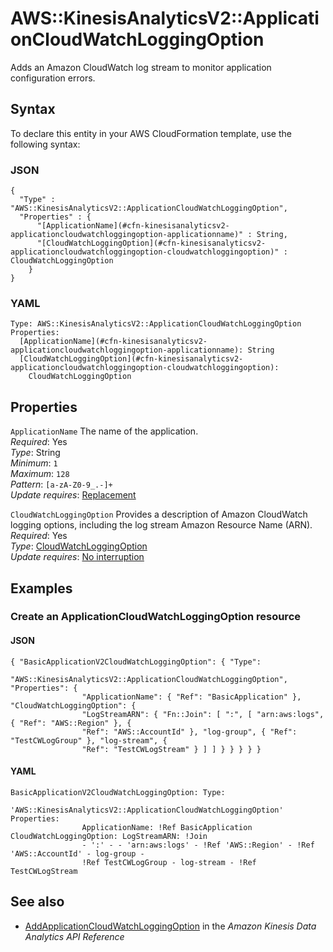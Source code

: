 # AWS::KinesisAnalyticsV2::ApplicationCloudWatchLoggingOption<a name="aws-resource-kinesisanalyticsv2-applicationcloudwatchloggingoption"></a>

Adds an Amazon CloudWatch log stream to monitor application configuration errors\.

## Syntax<a name="aws-resource-kinesisanalyticsv2-applicationcloudwatchloggingoption-syntax"></a>

To declare this entity in your AWS CloudFormation template, use the following syntax:

### JSON<a name="aws-resource-kinesisanalyticsv2-applicationcloudwatchloggingoption-syntax.json"></a>

```
{
  "Type" : "AWS::KinesisAnalyticsV2::ApplicationCloudWatchLoggingOption",
  "Properties" : {
      "[ApplicationName](#cfn-kinesisanalyticsv2-applicationcloudwatchloggingoption-applicationname)" : String,
      "[CloudWatchLoggingOption](#cfn-kinesisanalyticsv2-applicationcloudwatchloggingoption-cloudwatchloggingoption)" : CloudWatchLoggingOption
    }
}
```

### YAML<a name="aws-resource-kinesisanalyticsv2-applicationcloudwatchloggingoption-syntax.yaml"></a>

```
Type: AWS::KinesisAnalyticsV2::ApplicationCloudWatchLoggingOption
Properties: 
  [ApplicationName](#cfn-kinesisanalyticsv2-applicationcloudwatchloggingoption-applicationname): String
  [CloudWatchLoggingOption](#cfn-kinesisanalyticsv2-applicationcloudwatchloggingoption-cloudwatchloggingoption): 
    CloudWatchLoggingOption
```

## Properties<a name="aws-resource-kinesisanalyticsv2-applicationcloudwatchloggingoption-properties"></a>

`ApplicationName`  <a name="cfn-kinesisanalyticsv2-applicationcloudwatchloggingoption-applicationname"></a>
The name of the application\.  
*Required*: Yes  
*Type*: String  
*Minimum*: `1`  
*Maximum*: `128`  
*Pattern*: `[a-zA-Z0-9_.-]+`  
*Update requires*: [Replacement](https://docs.aws.amazon.com/AWSCloudFormation/latest/UserGuide/using-cfn-updating-stacks-update-behaviors.html#update-replacement)

`CloudWatchLoggingOption`  <a name="cfn-kinesisanalyticsv2-applicationcloudwatchloggingoption-cloudwatchloggingoption"></a>
Provides a description of Amazon CloudWatch logging options, including the log stream Amazon Resource Name \(ARN\)\.   
*Required*: Yes  
*Type*: [CloudWatchLoggingOption](aws-properties-kinesisanalyticsv2-applicationcloudwatchloggingoption-cloudwatchloggingoption.md)  
*Update requires*: [No interruption](https://docs.aws.amazon.com/AWSCloudFormation/latest/UserGuide/using-cfn-updating-stacks-update-behaviors.html#update-no-interrupt)

## Examples<a name="aws-resource-kinesisanalyticsv2-applicationcloudwatchloggingoption--examples"></a>



### Create an ApplicationCloudWatchLoggingOption resource<a name="aws-resource-kinesisanalyticsv2-applicationcloudwatchloggingoption--examples--Create_an_ApplicationCloudWatchLoggingOption_resource"></a>

#### JSON<a name="aws-resource-kinesisanalyticsv2-applicationcloudwatchloggingoption--examples--Create_an_ApplicationCloudWatchLoggingOption_resource--json"></a>

```
{ "BasicApplicationV2CloudWatchLoggingOption": { "Type":
                "AWS::KinesisAnalyticsV2::ApplicationCloudWatchLoggingOption", "Properties": {
                "ApplicationName": { "Ref": "BasicApplication" }, "CloudWatchLoggingOption": {
                "LogStreamARN": { "Fn::Join": [ ":", [ "arn:aws:logs", { "Ref": "AWS::Region" }, {
                "Ref": "AWS::AccountId" }, "log-group", { "Ref": "TestCWLogGroup" }, "log-stream", {
                "Ref": "TestCWLogStream" } ] ] } } } } }
```

#### YAML<a name="aws-resource-kinesisanalyticsv2-applicationcloudwatchloggingoption--examples--Create_an_ApplicationCloudWatchLoggingOption_resource--yaml"></a>

```
BasicApplicationV2CloudWatchLoggingOption: Type:
                'AWS::KinesisAnalyticsV2::ApplicationCloudWatchLoggingOption' Properties:
                ApplicationName: !Ref BasicApplication CloudWatchLoggingOption: LogStreamARN: !Join
                - ':' - - 'arn:aws:logs' - !Ref 'AWS::Region' - !Ref 'AWS::AccountId' - log-group -
                !Ref TestCWLogGroup - log-stream - !Ref TestCWLogStream
```

## See also<a name="aws-resource-kinesisanalyticsv2-applicationcloudwatchloggingoption--seealso"></a>
+  [AddApplicationCloudWatchLoggingOption](https://docs.aws.amazon.com/kinesisanalytics/latest/apiv2/API_AddApplicationCloudWatchLoggingOption.html) in the *Amazon Kinesis Data Analytics API Reference* 

